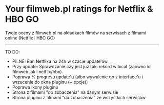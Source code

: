 # Your filmweb.pl ratings for Netflix & HBO GO
Twoje oceny z filmweb.pl na okładkach filmów na serwisach z filmami online (Netflix i HBO GO)

---

TO DO:
- PILNE! Ban Netflixa na 24h w czacie update'ów
- Przy update: Sprawdzanie czy jest już taki rekord w local (zaówno id filmweb jak i netflix/hbo).
- Poprawa % progresu update'u (albo wywalenie go z interface'u i wrzucenie do okna pluginu (+ opcje))
- Poprawa ikony pluginu
- Strona z filmami "do zobaczenia" na danym serwisie
- Strona pluginu z filmami "do zobaczenia" ze wszystkich serwisów


